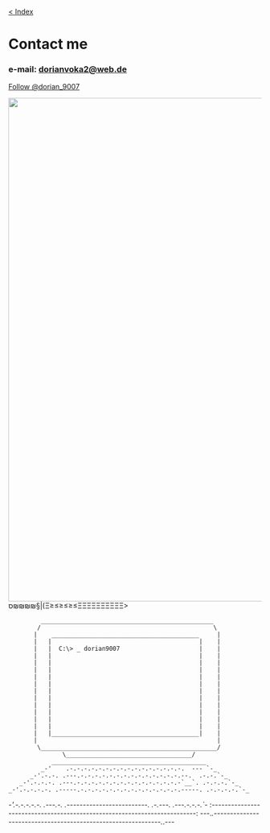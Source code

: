 [< Index](index.md)
<title>cOnTaCt mE</title>

# Contact me
                   
### e-mail: [dorianvoka2@web.de](mailto:dorianvoka2@web.de?subject=Contact)

<a href="https://twitter.com/dorian_9007" class="twitter-follow-button" data-show-count="false">Follow @dorian_9007</a> <script async="" src="https://platform.twitter.com/widgets.js" charset="utf-8"></script>

<!--<ul class="share-buttons" data-source="simplesharingbuttons.com">
  <li><a href="mailto:?subject=&body=:%20" target="_blank" title="Send email" onclick="window.open('mailto:dorianvoka2@web.de?subject=Contact' + encodeURIComponent(document.title) + '&body=' +  encodeURIComponent(document.URL)); return false;"><img alt="Send email" src="social_flat_rounded_rects_svg/Email.svg" /></a></li>
</ul> <style>
    ul.share-buttons{
  list-style: none;
  padding: 0;
}-->

<!--ul.share-buttons li{
  display: inline;
}-->

<!--ul.share-buttons .sr-only{
  position: relative;
  clip: rect(1px 1px 1px 1px);
  clip: rect(1px, 1px, 1px, 1px);
  padding: 0;
  border: 0;
  height: 1px;
  width: 1px;
  overflow: hidden;
}-->

<!--ul.share-buttons img{
  width: 32px;
}
</style>-->


<img src="hacker.gif" width=1000>
ס₪₪₪₪§|(Ξ≥≤≥≤≥≤ΞΞΞΞΞΞΞΞΞΞ>
<br>


             ________________________________________________
            /                                                \
           |    _________________________________________     |
           |   |                                         |    |
           |   |  C:\> _ dorian9007                      |    |
           |   |                                         |    |
           |   |                                         |    |
           |   |                                         |    |
           |   |                                         |    |
           |   |                                         |    |
           |   |                                         |    |
           |   |                                         |    |
           |   |                                         |    |
           |   |                                         |    |
           |   |                                         |    |
           |   |                                         |    |
           |   |_________________________________________|    |
           |                                                  |
            \_________________________________________________/
                   \___________________________________/
                ___________________________________________
             _-'    .-.-.-.-.-.-.-.-.-.-.-.-.-.-.-.-.  --- `-_
          _-'.-.-. .---.-.-.-.-.-.-.-.-.-.-.-.-.-.-.--.  .-.-.`-_
       _-'.-.-.-. .---.-.-.-.-.-.-.-.-.-.-.-.-.-.-.-`__`. .-.-.-.`-_
    _-'.-.-.-.-. .-----.-.-.-.-.-.-.-.-.-.-.-.-.-.-.-----. .-.-.-.-.`-_
 _-'.-.-.-.-.-. .---.-. .-------------------------. .-.---. .---.-.-.-.`-_
:-------------------------------------------------------------------------:
---._.-------------------------------------------------------------._.---



